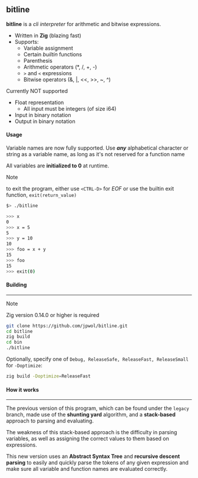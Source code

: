 ## bitline

**bitline** is a _cli interpreter_ for arithmetic and bitwise expressions.

- Written in **Zig** (blazing fast)
- Supports:
  - Variable assignment
  - Certain _builtin_ functions
  - Parenthesis
  - Arithmetic operators (\*, /, +, -)
  - `>` and `<` expressions
  - Bitwise operators (&, |, <<, >>, ~, ^)

Currently NOT supported

- Float representation
  - All input must be integers (of size i64)
- Input in binary notation
- Output in binary notation

#### Usage

Variable names are now fully supported. Use **_any_** alphabetical character or string as a variable name, as long as it's not reserved for a function name

All variables are **initialized to 0** at runtime.

> [!NOTE]
> to exit the program, either use `<CTRL-D>` for _EOF_ or use the builtin exit function, `exit(return_value)`

```bash
$> ./bitline

>>> x
0
>>> x = 5
5
>>> y = 10
10
>>> foo = x + y
15
>>> foo
15
>>> exit(0)
```

#### Building

---

> [!NOTE]
> Zig version 0.14.0 or higher is required

```bash
git clone https://github.com/jpwol/bitline.git
cd bitline
zig build
cd bin
./bitline
```

Optionally, specify one of `Debug, ReleaseSafe, ReleaseFast, ReleaseSmall` for `-Doptimize`:

```bash
zig build -Doptimize=ReleaseFast
```

#### How it works

---

The previous version of this program, which can be found under the `legacy` branch, made use of the **shunting yard** algorithm, and a **stack-based** approach to parsing and evaluating.

The weakness of this stack-based approach is the difficulty in parsing variables, as well as assigning the correct values to them based on expressions.

This new version uses an **Abstract Syntax Tree** and **recursive descent parsing** to easily and quickly parse the tokens of any given expression and make sure all variable and function names are evaluated correctly.

